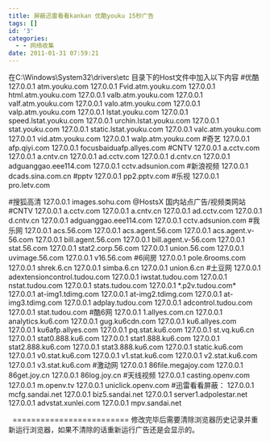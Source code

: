 ```yaml
---
title: 屏蔽迅雷看看kankan 优酷youku 15秒广告
tags: []
id: '3'
categories:
  - - 网络收集
date: 2011-01-31 07:59:21
---
```


在C:\\Windows\\System32\\drivers\\etc 目录下的Host文件中加入以下内容 #优酷 127.0.0.1 atm.youku.com 127.0.0.1 Fvid.atm.youku.com 127.0.0.1 html.atm.youku.com 127.0.0.1 valb.atm.youku.com 127.0.0.1 valf.atm.youku.com 127.0.0.1 valo.atm.youku.com 127.0.0.1 valp.atm.youku.com 127.0.0.1 lstat.youku.com 127.0.0.1 speed.lstat.youku.com 127.0.0.1 urchin.lstat.youku.com 127.0.0.1 stat.youku.com 127.0.0.1 static.lstat.youku.com 127.0.0.1 valc.atm.youku.com 127.0.0.1 vid.atm.youku.com 127.0.0.1 walp.atm.youku.com #奇艺 127.0.0.1 afp.qiyi.com 127.0.0.1 focusbaiduafp.allyes.com #CNTV 127.0.0.1 a.cctv.com 127.0.0.1 a.cntv.cn 127.0.0.1 ad.cctv.com 127.0.0.1 d.cntv.cn 127.0.0.1 adguanggao.eee114.com 127.0.0.1 cctv.adsunion.com #新浪视频 127.0.0.1 dcads.sina.com.cn #pptv 127.0.0.1 pp2.pptv.com #乐视 127.0.0.1 pro.letv.com

#搜狐高清 127.0.0.1 images.sohu.com @HostsX 国内站点广告/视频类网站 #CNTV 127.0.0.1 a.cctv.com 127.0.0.1 a.cntv.cn 127.0.0.1 ad.cctv.com 127.0.0.1 d.cntv.cn 127.0.0.1 adguanggao.eee114.com 127.0.0.1 cctv.adsunion.com #我乐网 127.0.0.1 acs.56.com 127.0.0.1 acs.agent.56.com 127.0.0.1 acs.agent.v-56.com 127.0.0.1 bill.agent.56.com 127.0.0.1 bill.agent.v-56.com 127.0.0.1 stat.56.com 127.0.0.1 stat2.corp.56.com 127.0.0.1 union.56.com 127.0.0.1 uvimage.56.com 127.0.0.1 v16.56.com #6间房 127.0.0.1 pole.6rooms.com 127.0.0.1 shrek.6.cn 127.0.0.1 simba.6.cn 127.0.0.1 union.6.cn #土豆网 127.0.0.1 adextensioncontrol.tudou.com 127.0.0.1 iwstat.tudou.com 127.0.0.1 nstat.tudou.com 127.0.0.1 stats.tudou.com 127.0.0.1 \*.p2v.tudou.com\* 127.0.0.1 at-img1.tdimg.com 127.0.0.1 at-img2.tdimg.com 127.0.0.1 at-img3.tdimg.com 127.0.0.1 adplay.tudou.com 127.0.0.1 adcontrol.tudou.com 127.0.0.1 stat.tudou.com #酷6网 127.0.0.1 1.allyes.com.cn 127.0.0.1 analytics.ku6.com 127.0.0.1 gug.ku6cdn.com 127.0.0.1 ku6.allyes.com 127.0.0.1 ku6afp.allyes.com 127.0.0.1 pq.stat.ku6.com 127.0.0.1 st.vq.ku6.cn 127.0.0.1 stat0.888.ku6.com 127.0.0.1 stat1.888.ku6.com 127.0.0.1 stat2.888.ku6.com 127.0.0.1 stat3.888.ku6.com 127.0.0.1 static.ku6.com 127.0.0.1 v0.stat.ku6.com 127.0.0.1 v1.stat.ku6.com 127.0.0.1 v2.stat.ku6.com 127.0.0.1 v3.stat.ku6.com #激动网 127.0.0.1 86file.megajoy.com 127.0.0.1 86get.joy.cn 127.0.0.1 86log.joy.cn #天线视频 127.0.0.1 casting.openv.com 127.0.0.1 m.openv.tv 127.0.0.1 uniclick.openv.com #迅雷看看屏蔽： 127.0.0.1 mcfg.sandai.net 127.0.0.1 biz5.sandai.net 127.0.0.1 server1.adpolestar.net 127.0.0.1 advstat.xunlei.com 127.0.0.1 mpv.sandai.net

  ========================= 修改完毕后需要清除浏览器历史记录并重新运行浏览器，如果不清除的话重新运行广告还是会显示的。